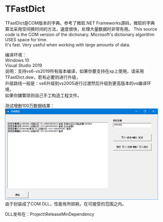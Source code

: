 # TFastDict
TFastDict是COM版本的字典。参考了微软.NET Frameworks源码，微软的字典算法采用空间换时间的方法，速度很快，处理大量数据时非常有用。 This source code is the COM version of the dictionary. Microsoft's dictionary algorithm USES space for time.      
It's fast. Very useful when working with large amounts of data.      
   
编译环境：   
Windows 10   
Visual Studio 2019   
说明：支持vs6-vs2019所有版本编译，如果你要支持在xp上使用，请采用TFastDict.dsw，若有必要则进行升级，   
升级路线一般是：vs6升级到vs2005进行过渡然后升级到更高版本的vs编译环境，   
如果你嫌繁琐则自己手工构造工程文件。   
   
测试增删100万数据结果：   
![image](https://github.com/bzmework/TFastDict/blob/master/test.jpg)      
由于封装成了COM DLL，性能有所损耗，在可接受的范围之内。   
   
DLL发布在：Project\ReleaseMinDependency    

